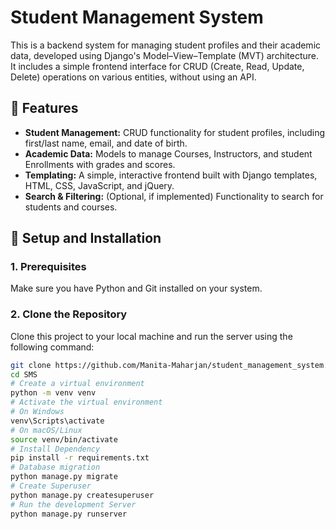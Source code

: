 # Student Management System

This is a backend system for managing student profiles and their academic data, developed using Django's Model–View–Template (MVT) architecture. It includes a simple frontend interface for CRUD (Create, Read, Update, Delete) operations on various entities, without using an API.

## 🌟 Features

* **Student Management:** CRUD functionality for student profiles, including first/last name, email, and date of birth.
* **Academic Data:** Models to manage Courses, Instructors, and student Enrollments with grades and scores.
* **Templating:** A simple, interactive frontend built with Django templates, HTML, CSS, JavaScript, and jQuery.
* **Search & Filtering:** (Optional, if implemented) Functionality to search for students and courses.

## 🚀 Setup and Installation

### 1. Prerequisites

Make sure you have Python and Git installed on your system.

### 2. Clone the Repository

Clone this project to your local machine and run the server using the following command:
```bash
git clone https://github.com/Manita-Maharjan/student_management_system.git
cd SMS
# Create a virtual environment
python -m venv venv
# Activate the virtual environment
# On Windows
venv\Scripts\activate
# On macOS/Linux
source venv/bin/activate
# Install Dependency
pip install -r requirements.txt
# Database migration
python manage.py migrate
# Create Superuser
python manage.py createsuperuser
# Run the development Server
python manage.py runserver
